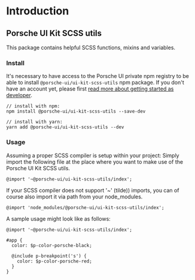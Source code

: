 # Introduction

## Porsche UI Kit SCSS utils

This package contains helpful SCSS functions, mixins and variables.

### Install
It's necessary to have access to the Porsche UI private npm registry to be able to install `@porsche-ui/ui-kit-scss-utils` npm package. If you don't have an account yet, please first [read more about getting started as developer](#/web/getting-started/start-coding).
```
// install with npm:
npm install @porsche-ui/ui-kit-scss-utils --save-dev

// install with yarn:
yarn add @porsche-ui/ui-kit-scss-utils --dev
```

### Usage

Assuming a proper SCSS compiler is setup within your project: Simply import the following file 
at the place where you want to make use of the Porsche UI Kit SCSS utils.

```
@import '~@porsche-ui/ui-kit-scss-utils/index';
```

If your SCSS compiler does not support '~' (tilde)) imports, you can of course also import it via
path from your node_modules.

```
@import 'node_modules/@porsche-ui/ui-kit-scss-utils/index';
```

A sample usage might look like as follows:

```
@import '~@porsche-ui/ui-kit-scss-utils/index';

#app {
  color: $p-color-porsche-black;
  
  @include p-breakpoint('s') {
    color: $p-color-porsche-red;
  }
}
```